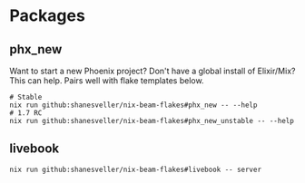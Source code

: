 # Packages

## phx_new

Want to start a new Phoenix project? Don't have a global install of Elixir/Mix?
This can help. Pairs well with flake templates below.

```shell
# Stable
nix run github:shanesveller/nix-beam-flakes#phx_new -- --help
# 1.7 RC
nix run github:shanesveller/nix-beam-flakes#phx_new_unstable -- --help
```

## livebook

```shell
nix run github:shanesveller/nix-beam-flakes#livebook -- server
```
